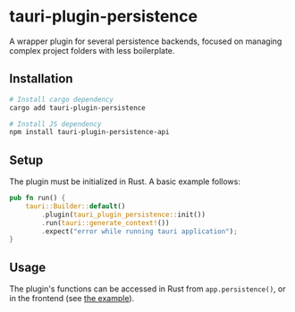 # tauri-plugin-persistence
A wrapper plugin for several persistence backends, focused on managing complex project folders with less boilerplate.

## Installation

```bash
# Install cargo dependency
cargo add tauri-plugin-persistence

# Install JS dependency
npm install tauri-plugin-persistence-api
```

## Setup

The plugin must be initialized in Rust. A basic example follows:

```rust
pub fn run() {
    tauri::Builder::default()
        .plugin(tauri_plugin_persistence::init())
        .run(tauri::generate_context!())
        .expect("error while running tauri application");
}
```

## Usage

The plugin's functions can be accessed in Rust from `app.persistence()`, or in the frontend (see [the example](/tauri-plugin-persistence/examples/persistence-examples)).